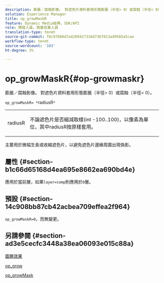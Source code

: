 ```yaml
---
description: 膨脹／腐蝕影像。 對遮色片資料套用形態膨脹（半徑> 0）或腐蝕（半徑< 0）。
solution: Experience Manager
title: op_growMaskR
feature: Dynamic Media經典，SDK/API
role: 開發人員，商業從業人員
translation-type: tm+mt
source-git-commit: f6c97606d7a4209427316d7367013ad9585a5cae
workflow-type: tm+mt
source-wordcount: '103'
ht-degree: 3%

---
```



# op_growMaskR{#op-growmaskr}

膨脹／腐蝕影像。 對遮色片資料套用形態膨脹（半徑> 0）或腐蝕（半徑&lt; 0）。

`op_growMaskR= *`radiusR`*`

<table id="simpletable_3BAA4523D29E447FA7A4C9009B3E8344"> 
 <tr class="strow"> 
  <td class="stentry"> <p><span class="codeph"><span class="varname"> radiusR</span></span> </p> </td> 
  <td class="stentry"> <p>不論遮色片是否縮減取樣(int -100..100)，以像素為單位，其中<span class="codeph"><span class="varname">radiusR</span></span>按原樣套用。 </p></td> 
 </tr> 
</table>

主要用於微幅生長或收縮遮色片，以避免遮色片邊緣周圍出現偽影。

## 屬性 {#section-b1c66d65168d4ea695e8662ea690bd4e}

應用於當前層，如果`layer=comp`則應用於`0`層。

## 預設 {#section-14c908bb87cb42acbea709effea2f964}

`op_growMaskR=0`，而無變更。

## 另請參閱 {#section-ad3e5cecfc3448a38ea06093e015c88a}

[圖層效果](../../../../../is-api/http-ref/image-serving-api-ref/c-http-protocol-reference/c-syntax-and-features/r-layer-effects.md#reference-82a6b5311b3d4471ad2799adb3b2201c)

[op_grow](../../../../../is-api/http-ref/image-serving-api-ref/c-http-protocol-reference/c-command-reference/r-op-grow.md#reference-f95f3291c78c42b9a34b1b7e177e739a)

[op_growMask](../../../../../is-api/http-ref/image-serving-api-ref/c-http-protocol-reference/c-command-reference/r-op-growmask.md#reference-f0f9000af3ae43aba73d3ac1826710a1)
